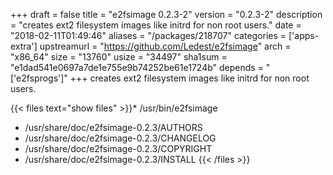 +++
draft = false
title = "e2fsimage 0.2.3-2"
version = "0.2.3-2"
description = "creates ext2 filesystem images like initrd for non root users."
date = "2018-02-11T01:49:46"
aliases = "/packages/218707"
categories = ['apps-extra']
upstreamurl = "https://github.com/Ledest/e2fsimage"
arch = "x86_64"
size = "13760"
usize = "34497"
sha1sum = "e1dad541e0697a7de1e755e9b74252be61e1724b"
depends = "['e2fsprogs']"
+++
creates ext2 filesystem images like initrd for non root users.

{{< files text="show files" >}}* /usr/bin/e2fsimage
* /usr/share/doc/e2fsimage-0.2.3/AUTHORS
* /usr/share/doc/e2fsimage-0.2.3/CHANGELOG
* /usr/share/doc/e2fsimage-0.2.3/COPYRIGHT
* /usr/share/doc/e2fsimage-0.2.3/INSTALL
{{< /files >}}